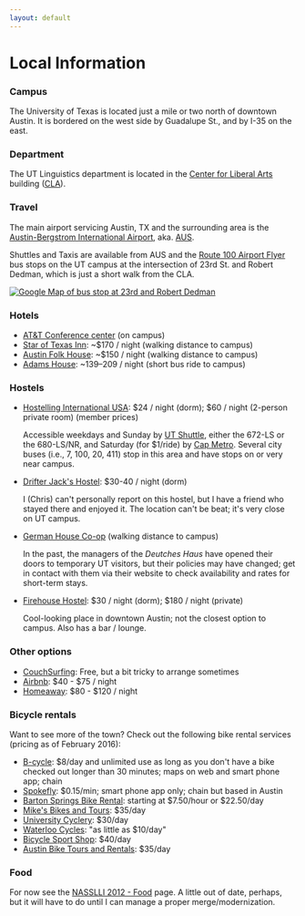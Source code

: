 ```yaml
---
layout: default
---
```

# Local Information

### Campus

The University of Texas is located just a mile or two north of downtown Austin.
It is bordered on the west side by Guadalupe St., and by I-35 on the east.

### Department

The UT Linguistics department is located in the [Center for Liberal Arts](https://maps.google.com/maps?q=College+of+Liberal+Arts+Building,+Inner+Campus+Dr+Austin,+TX+78712&hl=en&t=m&z=14) building ([CLA](http://www.utexas.edu/maps/main/buildings/cla.html)).

### Travel

The main airport servicing Austin, TX and the surrounding area is the [Austin-Bergstrom International Airport](http://www.austintexas.gov/airport), aka. [AUS](http://content.abia.org:8080/webfids/).

Shuttles and Taxis are available from AUS and the [Route 100 Airport Flyer](http://www.capmetro.org/schedulemap.aspx?f1=100) bus stops on the UT campus at the intersection of 23rd St. and Robert Dedman, which is just a short walk from the CLA.

[![Google Map of bus stop at 23rd and Robert Dedman](https://maps.google.com/maps/api/staticmap?center=30.284789,-97.735298&zoom=16&markers=30.285097,-97.730701&size=500x325&sensor=false)](http://maps.google.com/maps?q=23rd+St+E+and+Robert+Dedman+Dr,+Austin,+TX&hl=en&ll=30.285864,-97.735105&spn=0.009487,0.017552&sll=30.286031,-97.73268&sspn=0.009487,0.017552&hnear=Robert+Dedman+Dr+%26+23rd+St+E,+Austin,+Travis,+Texas+78712&t=m&z=16)


### Hotels

* [AT&T Conference center](http://www.meetattexas.com/) (on campus)
* [Star of Texas Inn](http://staroftexasinn.com/): ~$170 / night (walking distance to campus)
* [Austin Folk House](http://austinfolkhouse.com/): ~$150 / night (walking distance to campus)
* [Adams House](http://www.theadamshouse.com/): ~$139–$209 / night (short bus ride to campus)


### Hostels

* [Hostelling International USA](http://www.hiusa.org/austin/): $24 / night (dorm); $60 / night (2-person private room) (member prices)

  Accessible weekdays and Sunday by [UT Shuttle](http://www.utexas.edu/parking/transportation/shuttle/index.php), either the 672-LS or the 680-LS/NR, and Saturday (for $1/ride) by [Cap Metro](http://www.capmetro.org/). Several city buses (i.e., 7, 100, 20, 411) stop in this area and have stops on or very near campus.
* [Drifter Jack's Hostel](http://drifterjackshostel.com/): $30-40 / night (dorm)

  I (Chris) can't personally report on this hostel, but I have a friend who stayed there and enjoyed it. The location can't be beat; it's very close on UT campus.
* [German House Co-op](http://www.dhauscoop.com/) (walking distance to campus)

  In the past, the managers of the _Deutches Haus_ have opened their doors to temporary UT visitors, but their policies may have changed; get in contact with them via their website to check availability and rates for short-term stays.

* [Firehouse Hostel](http://www.firehousehostel.com/): $30 / night (dorm); $180 / night (private)

  Cool-looking place in downtown Austin; not the closest option to campus. Also has a bar / lounge.


### Other options

* [CouchSurfing](http://www.couchsurfing.org): Free, but a bit tricky to arrange sometimes
* [Airbnb](http://www.airbnb.com): $40 - $75 / night
* [Homeaway](http://www.homeaway.com): $80 - $120 / night


### Bicycle rentals

Want to see more of the town? Check out the following bike rental services (pricing as of February 2016):

* [B-cycle](https://austin.bcycle.com/station-locations): $8/day and unlimited use as long as you don't have a bike checked out longer than 30 minutes; maps on web and smart phone app; chain
* [Spokefly](https://www.spokefly.com/): $0.15/min; smart phone app only; chain but based in Austin
* [Barton Springs Bike Rental](http://www.bartonspringsbikerental.com/bike-rentals.htm): starting at $7.50/hour or $22.50/day
* [Mike's Bikes and Tours](http://www.mikesbikesandtours.com/): $35/day
* [University Cyclery](http://www.universitycyclery.com/rental.html): $30/day
* [Waterloo Cycles](http://waterloocycles.com/): "as little as $10/day"
* [Bicycle Sport Shop](http://bicyclesportshop.com/about/rental-department-pg174.htm): $40/day
* [Austin Bike Tours and Rentals](http://www.austinbiketoursandrentals.com/rentals/): $35/day


### Food

For now see the [NASSLLI 2012 - Food](http://nasslli2012.com/food) page.
A little out of date, perhaps, but it will have to do until I can manage a proper merge/modernization.
